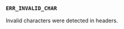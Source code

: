 ### `ERR_INVALID_CHAR`

Invalid characters were detected in headers.

<a id="ERR_INVALID_CURSOR_POS"></a>
